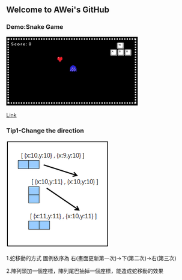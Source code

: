 ## Welcome to AWei's GitHub






### Demo:Snake Game
![Markdown1](images/samplepic.png)

[Link](https://spiraleyeld.github.io/Snake_Game/demo.html)




### Tip1-Change the direction
![Markdown2](images/cor.png)

1.蛇移動的方式 圖例依序為 右(畫面更新第一次)→下(第二次)→右(第三次)

2.陣列頭加一個座標，陣列尾巴抽掉一個座標，能造成蛇移動的效果

```markdown



```



